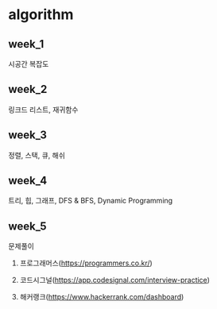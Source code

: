 # algorithm

## week_1

   시공간 복잡도
   
## week_2

   링크드 리스트, 재귀함수
   
## week_3

   정렬, 스택, 큐, 해쉬
   
## week_4

   트리, 힙, 그래프, DFS & BFS, Dynamic Programming
   
## week_5

  문제풀이








1. 프로그래머스(https://programmers.co.kr/)

2. 코드시그널(https://app.codesignal.com/interview-practice)

3. 해커랭크(https://www.hackerrank.com/dashboard)
